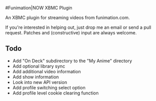 #Funimation|NOW XBMC Plugin

An XBMC plugin for streaming videos from funimation.com.

If you're interested in helping out, just drop me an email or send a pull
request. Patches and (constructive) input are always welcome.

Todo
----
+ Add "On Deck" subdirectory to the "My Anime" directory
+ Add optional library sync
+ Add additional video information
+ Add show information
+ Look into new API version
+ Add profile switching select option
+ Add profile level cookie clearing function
